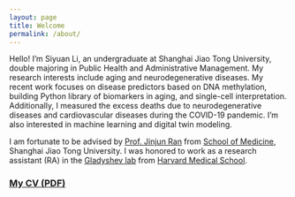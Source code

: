 ```yaml
---
layout: page
title: Welcome
permalink: /about/
---
```


Hello! I’m Siyuan Li, an undergraduate at Shanghai Jiao Tong University, double majoring in Public Health and Administrative Management. My research interests include aging and neurodegenerative diseases. My recent work focuses on disease predictors based on DNA methylation, building Python library of biomarkers in aging, and single-cell interpretation. Additionally, I measured the excess deaths due to neurodegenerative diseases and cardiovascular diseases during the COVID-19 pandemic. I’m also interested in machine learning and digital twin modeling.

I am fortunate to be advised by [Prof. Jinjun Ran](https://scholar.google.com/citations?user=VjVQi2IAAAAJ&hl=zh-CN) from [School of Medicine](https://www.shsmu.edu.cn/sph/index.htm), Shanghai Jiao Tong University. I was honored to work as a research assistant (RA) in the [Gladyshev lab](https://gladyshevlab.bwh.harvard.edu/) from [Harvard Medical School](https://hms.harvard.edu/).

<h3><a href="https://drive.google.com/uc?export=view&id=12ItCSLegxhgdNpkH-K6VlXpqaINbt2uN" target="_blank">My CV (PDF)</a></h3>



